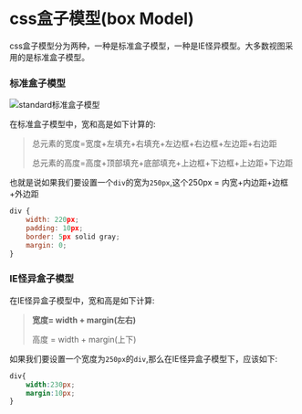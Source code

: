 # css盒子模型(box Model) 

css盒子模型分为两种，一种是标准盒子模型，一种是IE怪异模型。大多数视图采用的是标准盒子模型。

### 标准盒子模型

![standard标准盒子模型](E:/space/temp/images/box-model.gif)

在标准盒子模型中，宽和高是如下计算的:

>总元素的宽度=宽度+左填充+右填充+左边框+右边框+左边距+右边距 
>
>总元素的高度=高度+顶部填充+底部填充+上边框+下边框+上边距+下边距 

也就是说如果我们要设置一个`div`的宽为`250px`,这个250px = 内宽+内边距+边框+外边距

```js
div {
    width: 220px;
    padding: 10px;
    border: 5px solid gray;
    margin: 0; 
}
```

### IE怪异盒子模型

在IE怪异盒子模型中，宽和高是如下计算:

> **宽度= width + margin(左右)** 
>
> 高度 = width + margin(上下)

如果我们要设置一个宽度为`250px`的`div`,那么在IE怪异盒子模型下，应该如下:

```css
div{
    width:230px;
    margin:10px;
}
```



